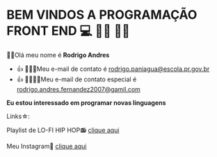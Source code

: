 # BEM VINDOS A PROGRAMAÇÃO FRONT END 💻 🙋🏻 🏳️‍🌈
👋🏻Olá meu nome é **Rodrigo Andres**
- :+1: 🧑🏳️‍🌈Meu e-mail de contato é rodrigo.paniagua@escola.pr.gov.br
- :+1: 🧑🏻🏳️‍🌈Meu e-mail de contato especial é rodrigo.andres.fernandez2007@gamil.com

**Eu estou interessado em programar novas linguagens**

Links☆:

Playlist de LO-FI HIP HOP📻
[clique aqui](https://www.youtube.com/watch?v=5qap5aO4i9A)

Meu Instagram🌈
[clique aqui](https://www.instagram.com/yuri_rafp/)

